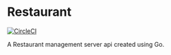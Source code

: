 # Restaurant
[![CircleCI](https://circleci.com/gh/DarthSett/Restaurant/tree/master.svg?style=svg)](https://circleci.com/gh/DarthSett/Restaurant/tree/master)

A Restaurant management server api created using Go.
